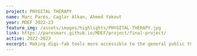 ```yaml
---
project: PHYGITAL THERAPY
name: Marc Parés, Caglar Alkan, Ahmed Yakout
year: MDEF 2022-23
feature_img: /assets/images/highlights/PHYGITAL-THERAPY.jpg
link: https://paresmarc.github.io/MDEF/project/final-project/
active: 2022-2023
excerpt: Making digi-fab tools more accessible to the general public through crafts
---
```

